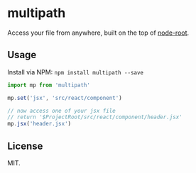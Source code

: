 # multipath

Access your file from anywhere, built on the top of [node-root](https://github.com/egoist/node-root).

## Usage

Install via NPM: `npm install multipath --save`

```javascript
import mp from 'multipath'

mp.set('jsx', 'src/react/component')

// now access one of your jsx file
// return '$ProjectRoot/src/react/component/header.jsx'
mp.jsx('header.jsx')
```

## License

MIT.
